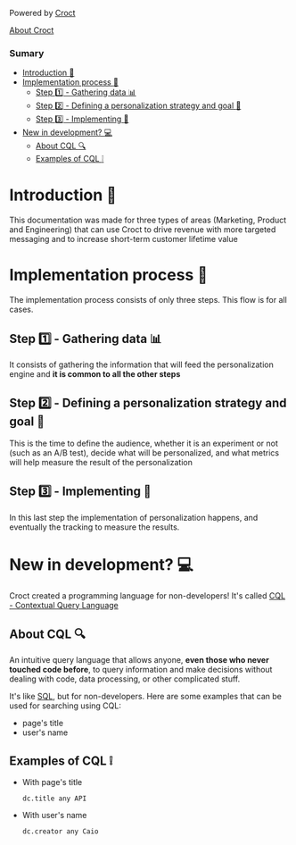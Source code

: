 Powered by [Croct](https://croct.com/)

[About Croct](Challenge/About.md)
### Sumary
- [Introduction :speech_balloon:](#introduction-speech_balloon)
- [Implementation process :round_pushpin:](#implementation-process-round_pushpin)
  - [Step :one: - Gathering data :bar_chart:](#step-one---gathering-data-bar_chart)
  - [Step :two: - Defining a personalization strategy and goal :dart:](#step-two---defining-a-personalization-strategy-and-goal-dart)
  - [Step :three: - Implementing :wrench:](#step-three---implementing-wrench)
- [New in development? :computer:](#new-in-development-computer)
  - [About CQL :mag:](#about-cql-mag)
  - [Examples of CQL :grey_exclamation:](#examples-of-cql-grey_exclamation)


# Introduction :speech_balloon:
This documentation was made for three types of areas (Marketing, Product and Engineering) that can use Croct to drive revenue with more targeted messaging and to increase short-term customer lifetime value
# Implementation process :round_pushpin:
The implementation process consists of only three steps. This flow is for all cases.
## Step :one: - Gathering data :bar_chart:
It consists of gathering the information that will feed the personalization engine and **it is common to all the other steps**
## Step :two: - Defining a personalization strategy and goal :dart:
This is the time to define the audience, whether it is an experiment or not (such as an A/B test), decide what will be personalized, and what metrics will help measure the result of the personalization
## Step :three: - Implementing :wrench:
In this last step the implementation of personalization happens, and eventually the tracking to measure the results.
# New in development? :computer:
Croct created a programming language for non-developers! It's called [CQL - Contextual Query Language](https://www.loc.gov/standards/sru/cql/)
## About CQL :mag:
An intuitive query language that allows anyone, **even those who never touched code before**, to query information and make decisions without dealing with code, data processing, or other complicated stuff.

It's like [SQL](https://www.w3schools.com/sql/), but for non-developers. Here are some examples that can be used for searching using CQL:
* page's title
* user's name

## Examples of CQL :grey_exclamation:
* With page's title
    ```text
    dc.title any API
    ```
* With user's name
    ```text
    dc.creator any Caio
     ```